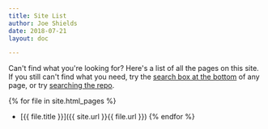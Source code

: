 ```yaml
---
title: Site List
author: Joe Shields
date: 2018-07-21
layout: doc

---
```


Can't find what you're looking for? Here's a list of all the pages on this site.
If you still can't find what you need, try the [search box at the bottom](#footer) of any page, or try [searching the repo][repo search].

{% for file in site.html_pages %}
- [{{ file.title }}]({{ site.url }}{{ file.url }})
{% endfor %}

[repo search]: https://github.com/psu-epl/psu-epl.github.com/search
